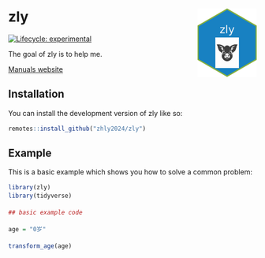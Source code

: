 # zly <img src="man/figures/logo.png" align="right" width="120"/>

<!-- badges: start -->

[![Lifecycle: experimental](https://img.shields.io/badge/lifecycle-experimental-orange.svg)](https://lifecycle.r-lib.org/articles/stages.html#experimental)

<!-- badges: end -->

The goal of zly is to help me.

[Manuals website](https://zly2024.netlify.app/)

## Installation

You can install the development version of zly like so:

``` r
remotes::install_github("zhly2024/zly")
```

## Example

This is a basic example which shows you how to solve a common problem:

``` r
library(zly)
library(tidyverse)

## basic example code

age = "0岁"

transform_age(age)
```
